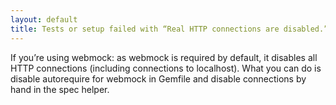 ```yaml
---
layout: default
title: Tests or setup failed with “Real HTTP connections are disabled.”
---
```


If you’re using webmock: as webmock is required by default, it disables all HTTP connections (including connections to localhost). What you can do is disable autorequire for webmock in Gemfile and disable connections by hand in the spec helper.
